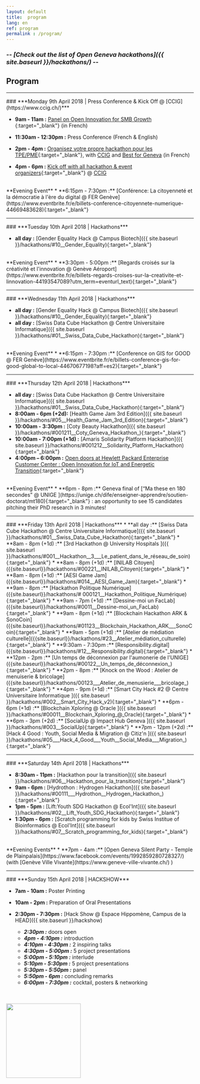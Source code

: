 ```yaml
---
layout: default
title:  program
lang: en
ref: program
permalink : /program/
---
```






### ***-- [Check out the list of Open Geneva hackathons]({{ site.baseurl }}/hackathons/) --***

## **Program**
<hr>
### ***Monday 9th April 2018 | Press Conference & Kick Off @ [CCIG](https://www.ccig.ch/)***


* **9am - 11am :** [Panel on Open Innovation for SMB Growth ](https://www.ccig.ch/agenda/2018/04/Linnovation-au-service-de-la-croissance-des-PME-Le-hackathon-pour-les-Nuls){:target="_blank"} (in French)
* **11:30am - 12:30pm :** Press Conference (French & English)

* **2pm - 4pm :** [Organisez votre propre hackathon pour les TPE/PME](https://www.ccig.ch/agenda/2018/04/Organisez-votre-propre-hackathon){:target="_blank"}, with [CCIG](https://www.ccig.ch/) and [Best for Geneva](https://bestforgeneva.ch/) (in French)
* **4pm - 6pm :** [Kick off with all hackathon & event organizers](https://www.eventbrite.fr/e/billets-kick-off-open-geneva-44792372191?aff=es2){:target="_blank"} @ [CCIG](https://www.ccig.ch/)

<br>
**Evening Event**
* **6:15pm - 7:30pm :** [Conférence: La citoyenneté et la démocratie à l'ère du digital @ FER Genève](https://www.eventbrite.fr/e/billets-conference-citoyennete-numerique-44669483628){:target="_blank"}


<br>

<hr>
### ***Tuesday 10th April 2018 | Hackathons***

* **all day :** [Gender Equality Hack @ Campus Biotech]({{ site.baseurl }}/hackathons/#10__Gender_Equality){:target="_blank"}

<br>
**Evening Event**
* **3:30pm - 5:00pm :** [Regards croisés sur la créativité et l'innovation @ Genève Aéroport](https://www.eventbrite.fr/e/billets-regards-croises-sur-la-creativite-et-linnovation-44193547089?utm_term=eventurl_text){:target="_blank"}

<br>
<hr>
### ***Wednesday 11th April 2018 | Hackathons***

* **all day :** [Gender Equality Hack @ Campus Biotech]({{ site.baseurl }}/hackathons/#10__Gender_Equality){:target="_blank"}
* **all day :** [Swiss Data Cube Hackathon @ Centre Universitaire Informatique]({{ site.baseurl }}/hackathons/#01__Swiss_Data_Cube_Hackathon){:target="_blank"}

<br>
**Evening Event**
* **6:15pm - 7:30pm :** [Conference on GIS for GOOD @ FER Genève](https://www.eventbrite.fr/e/billets-conference-gis-for-good-global-to-local-44670677198?aff=es2){:target="_blank"}


<br>
<hr>
### ***Thursday 12th April 2018 | Hackathons***

* **all day :** [Swiss Data Cube Hackathon @ Centre Universitaire Informatique]({{ site.baseurl }}/hackathons/#01__Swiss_Data_Cube_Hackathon){:target="_blank"}
* **8:00am - 6pm (+2d):** [Health Game Jam 3rd Edition]({{ site.baseurl }}/hackathons/#05__Health_Game_Jam_3rd_Edition){:target="_blank"}
* **10:00am - 3:30pm :** [Coty Beauty Hackathon]({{ site.baseurl }}/hackathons/#001211__Coty_Geneva_Hackathon_){:target="_blank"}
* **10:00am - 7:00pm (+1d) :** [Amaris Solidarity Platform Hackathon]({{ site.baseurl }}/hackathons/#001212__Solidarity_Platform_Hackathon){:target="_blank"}
* **4:00pm – 6:00pm :** [Open doors at Hewlett Packard Enterprise Customer Center : Open Innovation for IoT and Energetic Transition](https://www.eventbrite.fr/e/billets-portes-ouvertes-au-centre-clients-hpe-innovation-ouverte-dans-liot-et-la-transition-ecologique-44630337541?utm_term=eventurl_text){:target="_blank"}

<br>
**Evening Event**
* **6pm - 8pm :**  Geneva final of [“Ma these en 180 secondes” @ UNIGE ](https://unige.ch/dife/enseigner-apprendre/soutien-doctorat/mt180){:target="_blank"} : an opportunity to see 15 candidates pitching their PhD research in 3 minutes!


<br>
<hr>
### ***Friday 13th April 2018 | Hackathons***
* **all day :** [Swiss Data Cube Hackathon @ Centre Universitaire Informatique]({{ site.baseurl }}/hackathons/#01__Swiss_Data_Cube_Hackathon){:target="_blank"}
* **8am - 8pm (+1d) :** [3rd Hackathon @ University Hospitals ]({{ site.baseurl }}/hackathons/#001__Hackathon__3___Le_patient_dans_le_réseau_de_soin){:target="_blank"}
* **8am - 8pm (+1d) :** [INILAB Citoyen]({{site.baseurl}}/hackathons/#00221__INILAB_Citoyen){:target="_blank"}
* **8am - 8pm (+1d) :** [AESI Game Jam]({{site.baseurl}}/hackathons/#014__AESI_Game_Jam){:target="_blank"}
* **9am - 8pm :** [Hackathon Politique Numérique]({{site.baseurl}}/hackathons/# 000121__Hackathon_Politique_Numérique){:target="_blank"}
* **9am - 7pm (+1d) :** [Dessine-moi un FacLab]({{site.baseurl}}/hackathons/#0011__Dessine-moi_un_FacLab){:target="_blank"}
* **9am - 8pm (+1d) :** [Blockchain Hackathon ARK & SonoCoin]({{site.baseurl}}/hackathons/#01123__Blockchain_Hackathon_ARK___SonoCoin){:target="_blank"}
* **9am - 5pm (+1d) :** [Atelier de médiation culturelle]({{site.baseurl}}/hackathons/#23__Atelier_médiation_culturelle){:target="_blank"}
* **9:30am - 7:30pm :** [Responsibility.digital]({{site.baseurl}}/hackathons/#12__Responsibility.digital){:target="_blank"}
* **12pm - 2pm :** [Un temps de déconnexion par l'aumonerie de l'UNIGE]({{site.baseurl}}/hackathons/#00122__Un_temps_de_déconnexion_){:target="_blank"}
* **2pm - 8pm :** [Knock on the Wood : Atelier de menuiserie & bricolage]({{site.baseurl}}/hackathons/00123___Atelier_de_menusierie___bricolage_){:target="_blank"}
* **4pm - 9pm (+1d) :** [Smart City Hack #2 @ Centre Universitaire Informatique ]({{ site.baseurl }}/hackathons/#002__Smart_City_Hack_v2){:target="_blank"}
* **6pm - 6pm (+1d) :** [Blockchain Xploring @ Oracle ]({{ site.baseurl }}/hackathons/#00011__Blockchain_Xploring_@_Oracle){:target="_blank"}
* **6pm - 3pm (+2d) :** [SocialUp @ Impact Hub Geneva ]({{ site.baseurl }}/hackathons/#003__SocialUp){:target="_blank"}
* **7pm - 12pm (+2d) :** [Hack 4 Good : Youth, Social Media & Migration @ Citiz'n ]({{ site.baseurl }}/hackathons/#05___Hack_4_Good___Youth__Social_Media___Migration_){:target="_blank"}


<br>
<hr>
### ***Saturday 14th April 2018 | Hackathons***

* **8:30am - 11pm :** [Hackathon pour la transition]({{ site.baseurl }}/hackathons/#06__Hackathon_pour_la_transition){:target="_blank"}
* **9am - 6pm :** [Hydrothon : Hydrogen Hackathon]({{ site.baseurl }}/hackathons/#00111___Hydrothon__Hydrogen_Hackathon_){:target="_blank"}
* **1pm - 5pm :** [Lift:Youth SDG Hackathon @ Ecol'Int]({{ site.baseurl }}/hackathons/#02__Lift_Youth_SDG_Hackathon){:target="_blank"}
* **1:30pm - 6pm :** [Scratch programming for kids by Swiss Institue of Bioinformatics @ Ecol'Int]({{ site.baseurl }}/hackathons/#07__Scratch_programming_for_kids){:target="_blank"}

<br>
**Evening Events**
* **7pm - 4am :** [Open Geneva Silent Party - Temple de Plainpalais](https://www.facebook.com/events/1992859280728327/) (with [Genève Ville Vivante](https://www.geneve-ville-vivante.ch/) )

<br>
<hr>
### ***Sunday 15th April 2018 | HACKSHOW***




* **7am - 10am :** Poster Printing
* **10am - 2pm :** Preparation of Oral Presentations

* **2:30pm - 7:30pm :** [Hack Show @ Espace Hippomène, Campus de la HEAD]({{ site.baseurl }}/hackshow)

  * ***2:30pm :*** doors open
  * ***4pm - 4:10pm :*** introduction
  * ***4:10pm - 4:30pm :*** 2 inspiring talks
  * ***4:30pm - 5:00pm :*** 5 project presentations
  * ***5:00pm - 5:10pm :*** interlude
  * ***5:10pm - 5:30pm :*** 5 project presentations
  * ***5:30pm - 5:50pm :*** panel
  * ***5:50pm - 6pm :*** concluding remarks
  * ***6:00pm - 7:30pm :*** cocktail, posters & networking

<br><br>
<a href="{{ site.baseurl }}/hackshow" target="_blank"><img src="{{ site.baseurl }}/images/hackshow/visuel_hackshow.jpg" height="200" alt="" class="imgspace" /></a>
